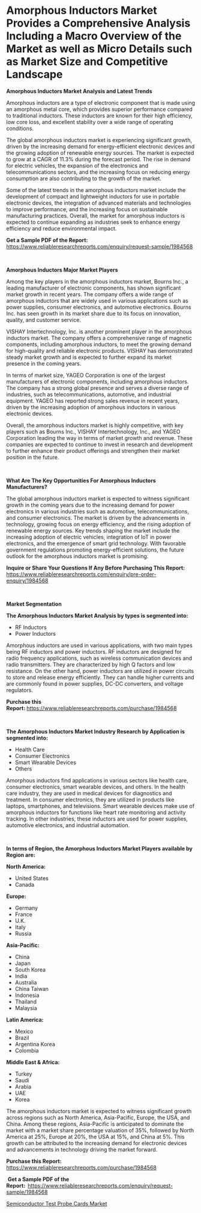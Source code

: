 <p><h1>Amorphous Inductors Market Provides a Comprehensive Analysis Including a Macro Overview of the Market as well as Micro Details such as Market Size and Competitive Landscape</h1></p><p><strong>Amorphous Inductors Market Analysis and Latest Trends</strong></p>
<p><p>Amorphous inductors are a type of electronic component that is made using an amorphous metal core, which provides superior performance compared to traditional inductors. These inductors are known for their high efficiency, low core loss, and excellent stability over a wide range of operating conditions.</p><p>The global amorphous inductors market is experiencing significant growth, driven by the increasing demand for energy-efficient electronic devices and the growing adoption of renewable energy sources. The market is expected to grow at a CAGR of 11.3% during the forecast period. The rise in demand for electric vehicles, the expansion of the electronics and telecommunications sectors, and the increasing focus on reducing energy consumption are also contributing to the growth of the market.</p><p>Some of the latest trends in the amorphous inductors market include the development of compact and lightweight inductors for use in portable electronic devices, the integration of advanced materials and technologies to improve performance, and the increasing focus on sustainable manufacturing practices. Overall, the market for amorphous inductors is expected to continue expanding as industries seek to enhance energy efficiency and reduce environmental impact.</p></p>
<p><strong>Get a Sample PDF of the Report:&nbsp;</strong> <a href="https://www.reliableresearchreports.com/enquiry/request-sample/1984568">https://www.reliableresearchreports.com/enquiry/request-sample/1984568</a></p>
<p>&nbsp;</p>
<p><strong>Amorphous Inductors Major Market Players</strong></p>
<p><p>Among the key players in the amorphous inductors market, Bourns Inc., a leading manufacturer of electronic components, has shown significant market growth in recent years. The company offers a wide range of amorphous inductors that are widely used in various applications such as power supplies, consumer electronics, and automotive electronics. Bourns Inc. has seen growth in its market share due to its focus on innovation, quality, and customer service.</p><p>VISHAY Intertechnology, Inc. is another prominent player in the amorphous inductors market. The company offers a comprehensive range of magnetic components, including amorphous inductors, to meet the growing demand for high-quality and reliable electronic products. VISHAY has demonstrated steady market growth and is expected to further expand its market presence in the coming years.</p><p>In terms of market size, YAGEO Corporation is one of the largest manufacturers of electronic components, including amorphous inductors. The company has a strong global presence and serves a diverse range of industries, such as telecommunications, automotive, and industrial equipment. YAGEO has reported strong sales revenue in recent years, driven by the increasing adoption of amorphous inductors in various electronic devices.</p><p>Overall, the amorphous inductors market is highly competitive, with key players such as Bourns Inc., VISHAY Intertechnology, Inc., and YAGEO Corporation leading the way in terms of market growth and revenue. These companies are expected to continue to invest in research and development to further enhance their product offerings and strengthen their market position in the future.</p></p>
<p>&nbsp;</p>
<p><strong>What Are The Key Opportunities For Amorphous Inductors Manufacturers?</strong></p>
<p><p>The global amorphous inductors market is expected to witness significant growth in the coming years due to the increasing demand for power electronics in various industries such as automotive, telecommunications, and consumer electronics. The market is driven by the advancements in technology, growing focus on energy efficiency, and the rising adoption of renewable energy sources. Key trends shaping the market include the increasing adoption of electric vehicles, integration of IoT in power electronics, and the emergence of smart grid technology. With favorable government regulations promoting energy-efficient solutions, the future outlook for the amorphous inductors market is promising.</p></p>
<p><strong>Inquire or Share Your Questions If Any Before Purchasing This Report:</strong> <a href="https://www.reliableresearchreports.com/enquiry/pre-order-enquiry/1984568">https://www.reliableresearchreports.com/enquiry/pre-order-enquiry/1984568</a></p>
<p>&nbsp;</p>
<p><strong>Market Segmentation</strong></p>
<p><strong>The Amorphous Inductors Market Analysis by types is segmented into:</strong></p>
<p><ul><li>RF Inductors</li><li>Power Inductors</li></ul></p>
<p><p>Amorphous inductors are used in various applications, with two main types being RF inductors and power inductors. RF inductors are designed for radio frequency applications, such as wireless communication devices and radio transmitters. They are characterized by high Q factors and low resistance. On the other hand, power inductors are utilized in power circuits to store and release energy efficiently. They can handle higher currents and are commonly found in power supplies, DC-DC converters, and voltage regulators.</p></p>
<p><strong>Purchase this Report:&nbsp;</strong><a href="https://www.reliableresearchreports.com/purchase/1984568">https://www.reliableresearchreports.com/purchase/1984568</a></p>
<p>&nbsp;</p>
<p><strong>The Amorphous Inductors Market Industry Research by Application is segmented into:</strong></p>
<p><ul><li>Health Care</li><li>Consumer Electronics</li><li>Smart Wearable Devices</li><li>Others</li></ul></p>
<p><p>Amorphous inductors find applications in various sectors like health care, consumer electronics, smart wearable devices, and others. In the health care industry, they are used in medical devices for diagnostics and treatment. In consumer electronics, they are utilized in products like laptops, smartphones, and televisions. Smart wearable devices make use of amorphous inductors for functions like heart rate monitoring and activity tracking. In other industries, these inductors are used for power supplies, automotive electronics, and industrial automation.</p></p>
<p>&nbsp;</p>
<p><strong>In terms of Region, the Amorphous Inductors Market Players available by Region are:</strong></p>
<p>
    <p> <strong> North America: </strong>
        <ul>
            <li>United States</li>
            <li>Canada</li>
        </ul>
        </p> 
    <p> <strong> Europe: </strong>
        <ul>
            <li>Germany</li>
            <li>France</li>
            <li>U.K.</li>
            <li>Italy</li>
            <li>Russia</li>
        </ul>
        </p> 
    <p> <strong> Asia-Pacific: </strong>
        <ul>
            <li>China</li>
            <li>Japan</li>
            <li>South Korea</li>
            <li>India</li>
            <li>Australia</li>
            <li>China Taiwan</li>
            <li>Indonesia</li>
            <li>Thailand</li>
            <li>Malaysia</li>
        </ul>
        </p> 
    <p> <strong> Latin America: </strong>
        <ul>
            <li>Mexico</li>
            <li>Brazil</li>
            <li>Argentina Korea</li>
            <li>Colombia</li>
        </ul>
        </p> 
    <p> <strong> Middle East & Africa: </strong>
        <ul>
            <li>Turkey</li>
            <li>Saudi</li>
            <li>Arabia</li>
            <li>UAE</li>
            <li>Korea</li>
        </ul>
    </p>
    </p>
<p><p>The amorphous inductors market is expected to witness significant growth across regions such as North America, Asia-Pacific, Europe, the USA, and China. Among these regions, Asia-Pacific is anticipated to dominate the market with a market share percentage valuation of 35%, followed by North America at 25%, Europe at 20%, the USA at 15%, and China at 5%. This growth can be attributed to the increasing demand for electronic devices and advancements in technology driving the market forward.</p></p>
<p><strong>Purchase this Report: </strong><a href="https://www.reliableresearchreports.com/purchase/1984568">https://www.reliableresearchreports.com/purchase/1984568</a></p>
<p>&nbsp;<strong>Get a Sample PDF of the Report:&nbsp;&nbsp;</strong><a href="https://www.reliableresearchreports.com/enquiry/request-sample/1984568">https://www.reliableresearchreports.com/enquiry/request-sample/1984568</a></p>
<p><strong></strong></p>
<p><p><a href="https://github.com/BryceTownsendr/Market-Research-Report-List-4/blob/main/semiconductor-test-probe-cards-market.md">Semiconductor Test Probe Cards Market</a></p></p>
